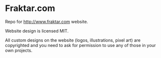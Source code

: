 # Fraktar.com
Repo for http://www.fraktar.com website.

Website design is licensed MIT.

All custom designs on the website (logos, illustrations, pixel art) are copyrighted and you need to ask for permission to use any of those in your own projects.
